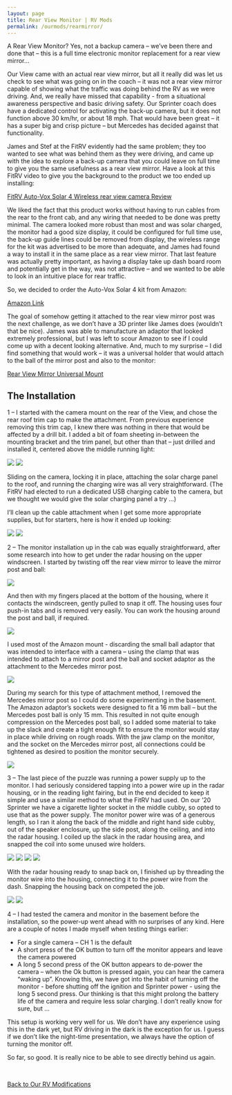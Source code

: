 ```yaml
---
layout: page
title: Rear View Monitor | RV Mods
permalink: /ourmods/rearmirror/
---
```



A Rear View Monitor?  Yes, not a backup camera – we’ve been there and done that – this is a full time electronic monitor replacement for a rear view mirror...

Our View came with an actual rear view mirror, but all it really did was let us check to see what was going on in the coach – it was not a rear view mirror capable of showing what the traffic was doing behind the RV as we were driving.  And, we really have missed that capability - from a situational awareness perspective and basic driving safety.  Our Sprinter coach does have a dedicated control for activating the back-up camera, but it does not function above 30 km/hr, or about 18 mph.  That would have been great – it has a super big and crisp picture – but Mercedes has decided against that functionality.

James and Stef at the FitRV evidently had the same problem; they too wanted to see what was behind them as they were driving, and came up with the idea to explore a back-up camera that you could leave on full time to give you the same usefulness as a rear view mirror.  Have a look at this FitRV video to give you the background to the product we too ended up installing:

<a href = "https://www.thefitrv.com/rv-tech/adding-a-wireless-rear-view-camera-the-auto-vox-solar4/
 " target="_blank">FitRV Auto-Vox Solar 4 Wireless rear view camera Review</a>

We liked the fact that this product works without having to run cables from the rear to the front cab, and any wiring that needed to be done was pretty minimal.  The camera looked more robust than most and was solar charged, the monitor had a good size display, it could be configured for full time use, the back-up guide lines could be removed from display, the wireless range for the kit was advertised to be more than adequate, and James had found a way to install it in the same place as a rear view mirror.  That last feature was actually pretty important, as having a display take up dash board room and potentially get in the way, was not attractive – and we wanted to be able to look in an intuitive place for rear traffic.

So, we decided to order the Auto-Vox Solar 4 kit from Amazon:

<a href = "https://www.amazon.com/dp/B09Z641NXZ?psc=1&ref=ppx_yo2ov_dt_b_product_details" target="_blank">Amazon Link </a>

The goal of somehow getting it attached to the rear view mirror post was the next challenge, as we don’t have a 3D printer like James does (wouldn’t that be nice).  James was able to manufacture an adaptor that looked extremely professional, but I was left to scour Amazon to see if I could come up with a decent looking alternative.  And, much to my surprise – I did find something that would work – it was a universal holder that would attach to the ball of the mirror post and also to the monitor:

<a href = "https://www.amazon.ca/dp/B07VT7JLXM?ref=ppx_pop_dt_b_product_details&th=1 " target="_blank">Rear View Mirror Universal Mount </a>

<h2> The Installation </h2>

1 – I started with the camera mount on the rear of the View, and chose the rear roof trim cap to make the attachment.  From previous experience removing this trim cap, I knew there was nothing in there that would be affected by a drill bit.  I added a bit of foam sheeting in-between the mounting bracket and the trim panel, but other than that – just drilled and installed it, centered above the middle running light:

<img src="/assets/webrearview2.jpg"/>  

<img src="/assets/webrearview4.jpg"/>  

Sliding on the camera, locking it in place, attaching the solar charge panel to the roof, and running the charging wire was all very straightforward.  (The FitRV had elected to run a dedicated USB charging cable to the camera, but we thought we would give the solar charging panel a try ...)

I’ll clean up the cable attachment when I get some more appropriate supplies, but for starters, here is how it ended up looking:

<img src="/assets/webrearview7.jpg"/>  

<img src="/assets/webrearview5.jpg"/>  

2 – The monitor installation up in the cab was equally straightforward, after some research into how to get under the radar housing on the upper windscreen.  I started by twisting off the rear view mirror to leave the mirror post and ball:

<img src="/assets/webrearview9.jpg"/>  

And then with my fingers placed at the bottom of the housing, where it contacts the windscreen, gently pulled to snap it off.  The housing uses four push-in tabs and is removed very easily.  You can work the housing around the post and ball, if required.

<img src="/assets/webrearview10.jpg"/>  

I used most of the Amazon mount - discarding the small ball adaptor that was intended to interface with a camera – using the clamp that was intended to attach to a mirror post and the ball and socket adaptor as the attachment to the Mercedes mirror post.

<img src="/assets/webrearview11.jpg"/>  

During my search for this type of attachment method, I removed the Mercedes mirror post so I could do some experimenting in the basement.  The Amazon adaptor’s sockets were designed to fit a 16 mm ball –  but the Mercedes post ball is only 15 mm.  This resulted in not quite enough compression on the Mercedes post ball, so I added some material to take up the slack and create a tight enough fit to ensure the monitor would stay in place while driving on rough roads.  With the jaw clamp on the monitor, and the socket on the Mercedes mirror post, all connections could be tightened as desired to position the monitor securely.  

<img src="/assets/webrearview12.jpg"/>  

3 – The last piece of the puzzle was running a power supply up to the monitor.  I had seriously considered tapping into a power wire up in the radar housing, or in the reading light fairing, but in the end decided to keep it simple and use a similar method to what the FitRV had used.  On our ’20 Sprinter we have a cigarette lighter socket in the middle cubby, so opted to use that as the power supply.  The monitor power wire was of a generous length, so I ran it along the back of the middle and right hand side cubby, out of the speaker enclosure, up the side post, along the ceiling, and into the radar housing.  I coiled up the slack in the radar housing area, and snapped the coil into some unused wire holders.

<img src="/assets/webrearview13.jpg"/>  

<img src="/assets/webrearview14.jpg"/>  

<img src="/assets/webrearview15.jpg"/>  

<img src="/assets/webrearview16.jpg"/>  

With the radar housing ready to snap back on, I finished up by threading the monitor wire into the housing, connecting it to the power wire from the dash.  Snapping the housing back on competed the job.

<img src="/assets/webrearview12.jpg"/>  

<img src="/assets/webrearview17.jpg"/>  

4 – I had tested the camera and monitor in the basement before the installation, so the power-up went ahead with no surprises of any kind.  Here are a couple of notes I made myself when testing things earlier:

-	For a single camera – CH 1 is the default
-	A short press of the OK button to turn off the monitor appears and leave the camera powered
-	A long 5 second press of the OK button appears to de-power the camera – when the Ok button is pressed again, you can hear the camera “waking up”.  Knowing this, we have got into the habit of turning off the monitor - before shutting off the ignition and Sprinter power - using the long 5 second press.  Our thinking is that this might prolong the battery life of the camera and require less solar charging.  I don’t really know for sure, but ...

This setup is working very well for us.  We don’t have any experience using this in the dark yet, but RV driving in the dark is the exception for us.  I guess if we don’t like the night-time presentation, we always have the option of turning the monitor off.

So far, so good.  It is really nice to be able to see directly behind us again.

<br>

[Back to Our RV Modifications](/ourmods/)






